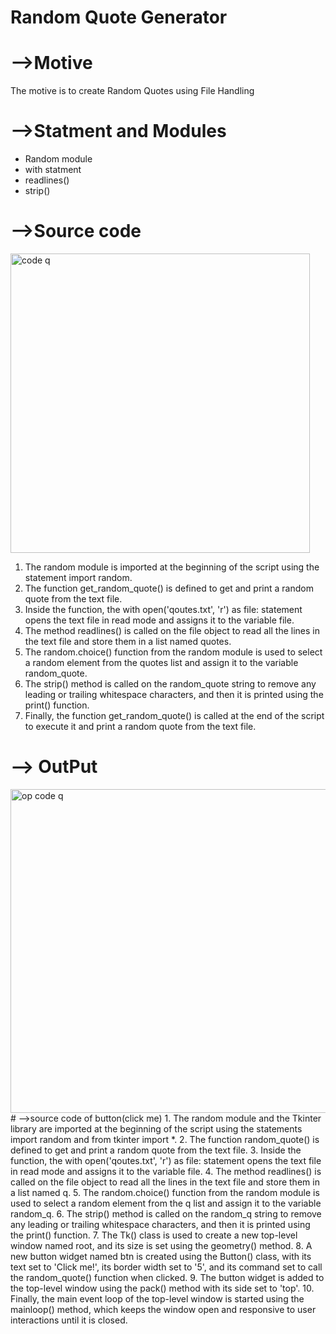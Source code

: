 # Random Quote Generator
# -->Motive
The motive is to create Random Quotes using File Handling
# -->Statment and Modules
* Random module
* with statment
* readlines()
* strip()
 # -->Source code
  <img width="479" alt="code q" src="https://github.com/Shreegraphy/random-code-generator/assets/133193730/54b87058-addd-47c5-81aa-044e346c545a">

1. The random module is imported at the beginning of the script using the statement import random.
2. The function get_random_quote() is defined to get and print a random quote from the text file.
3. Inside the function, the with open('qoutes.txt', 'r') as file: statement opens the text file in read mode and assigns it to the variable file.
4. The method readlines() is called on the file object to read all the lines in the text file and store them in a list named quotes.
5. The random.choice() function from the random module is used to select a random element from the quotes list and assign it to the variable random_quote.
6. The strip() method is called on the random_quote string to remove any leading or trailing whitespace characters, and then it is printed using the print() function.
7. Finally, the function get_random_quote() is called at the end of the script to execute it and print a random quote from the text file.
#  --> OutPut
<img width="518" alt="op code q" src="https://github.com/Shreegraphy/random-code-generator/assets/133193730/1d346e70-03d5-407d-9b45-4193814b46fe">
# -->source code of button(click me)
1. The random module and the Tkinter library are imported at the beginning of the script using the statements import random and from tkinter import *.
2. The function random_quote() is defined to get and print a random quote from the text file.
3. Inside the function, the with open('qoutes.txt', 'r') as file: statement opens the text file in read mode and assigns it to the variable file.
4. The method readlines() is called on the file object to read all the lines in the text file and store them in a list named q.
5. The random.choice() function from the random module is used to select a random element from the q list and assign it to the variable random_q.
6. The strip() method is called on the random_q string to remove any leading or trailing whitespace characters, and then it is printed using the print() function.
7. The Tk() class is used to create a new top-level window named root, and its size is set using the geometry() method.
8. A new button widget named btn is created using the Button() class, with its text set to 'Click me!', its border width set to '5', and its command set to call the random_quote() 
   function when clicked.
9. The button widget is added to the top-level window using the pack() method with its side set to 'top'.
10. Finally, the main event loop of the top-level window is started using the mainloop() method, which keeps the window open and responsive to user interactions until it is closed.
